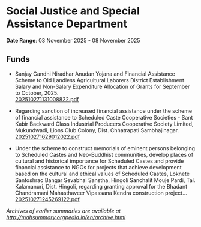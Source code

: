 # Social Justice and Special Assistance Department

**Date Range**: 03 November 2025 - 08 November 2025


## Funds
- Sanjay Gandhi Niradhar Anudan Yojana and Financial Assistance Scheme to Old Landless Agricultural Laborers District Establishment Salary and Non-Salary Expenditure Allocation of Grants for September to October, 2025.\
  [202510271131008822.pdf](https://gr.maharashtra.gov.in/Site/Upload/Government%20Resolutions/English/202510271131008822.pdf)

- Regarding sanction of increased financial assistance under the scheme of financial assistance to Scheduled Caste Cooperative Societies - Sant Kabir Backward Class Industrial Producers Cooperative Society Limited, Mukundwadi, Lions Club Colony, Dist. Chhatrapati Sambhajinagar.\
  [202510271629012022.pdf](https://gr.maharashtra.gov.in/Site/Upload/Government%20Resolutions/English/202510271629012022.pdf)

- Under the scheme to construct memorials of eminent persons belonging to Scheduled Castes and Neo-Buddhist communities, develop places of cultural and historical importance for Scheduled Castes and provide financial assistance to NGOs for projects that achieve development based on the cultural and ethical values of Scheduled Castes, Loknete Santoshrao Bangar Sevabhai Sanstha, Hingoli Sanchalit Mouje Pardi, Tal. Kalamanuri, Dist. Hingoli, regarding granting approval for the Bhadant Chandramani Mahasthaveer Vipassana Kendra construction project...\
  [202510271245269122.pdf](https://gr.maharashtra.gov.in/Site/Upload/Government%20Resolutions/English/202510271245269122.pdf)


*Archives of earlier summaries are available at http://mahsummary.orgpedia.in/en/archive.html*